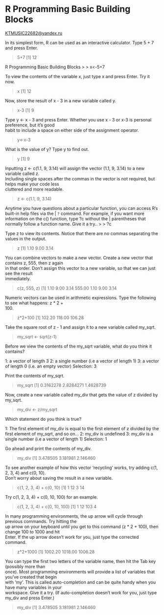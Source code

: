 # R Programming Basic Building Blocks
KTMUSIC22682@yandex.ru

In its simplest form, R can be used as an interactive calculator. Type
5 + 7 and press Enter.

> 5+7 \[1\] 12

R Programming Basic Building Blocks \> \> x\<-5+7

To view the contents of the variable x, just type x and press Enter. Try
it now.

> x \[1\] 12

Now, store the result of x - 3 in a new variable called y.

> x-3 \[1\] 9

Type y \<- x - 3 and press Enter. Whether you use x - 3 or x-3 is
personal preference, but it’s good  
habit to include a space on either side of the assignment operator.

> y\<-x-3

What is the value of y? Type y to find out.

> y \[1\] 9

Inputting z \<- c(1.1, 9, 3.14) will assign the vector (1.1, 9, 3.14) to
a new variable called z.  
Including single spaces after the commas in the vector is not required,
but helps make your code less  
cluttered and more readable.

> z \<- c(1.1, 9, 3.14)

Anytime you have questions about a particular function, you can access
R’s built-in help files via the | `?` command. For example, if you want
more information on the c() function, type ?c without the | parentheses
that normally follow a function name. Give it a try.. \> \> ?c

Type z to view its contents. Notice that there are no commas separating
the values in the output.

> z \[1\] 1.10 9.00 3.14

You can combine vectors to make a new vector. Create a new vector that
contains z, 555, then z again  
in that order. Don’t assign this vector to a new variable, so that we
can just see the result  
immediately.

> c(z, 555, z) \[1\] 1.10 9.00 3.14 555.00 1.10 9.00 3.14

Numeric vectors can be used in arithmetic expressions. Type the
following to see what happens: z \* 2 +  
100.

> z\*2+100 \[1\] 102.20 118.00 106.28

Take the square root of z - 1 and assign it to a new variable called
my_sqrt.

> my_sqrt \<- sqrt(z-1)

Before we view the contents of the my_sqrt variable, what do you think
it contains?

1: a vector of length 3 2: a single number (i.e a vector of length 1) 3:
a vector of length 0 (i.e. an empty vector) Selection: 3

Print the contents of my_sqrt.

> my_sqrt \[1\] 0.3162278 2.8284271 1.4628739

Now, create a new variable called my_div that gets the value of z
divided by my_sqrt.

> my_div \<- z/my_sqrt

Which statement do you think is true?

1: The first element of my_div is equal to the first element of z
divided by the first element of my_sqrt, and so on… 2: my_div is
undefined 3: my_div is a single number (i.e a vector of length 1)
Selection: 1

Go ahead and print the contents of my_div.

> my_div \[1\] 3.478505 3.181981 2.146460

To see another example of how this vector ‘recycling’ works, try adding
c(1, 2, 3, 4) and c(0, 10).  
Don’t worry about saving the result in a new variable.

> c(1, 2, 3, 4) + c(0, 10) \[1\] 1 12 3 14

Try c(1, 2, 3, 4) + c(0, 10, 100) for an example.

> c(1, 2, 3, 4) + c(0, 10, 100) \[1\] 1 12 103 4

In many programming environments, the up arrow will cycle through
previous commands. Try hitting the  
up arrow on your keyboard until you get to this command (z \* 2 + 100),
then change 100 to 1000 and hit  
Enter. If the up arrow doesn’t work for you, just type the corrected
command.

> z\*2+1000 \[1\] 1002.20 1018.00 1006.28

You can type the first two letters of the variable name, then hit the
Tab key (possibly more than  
once). Most programming environments will provide a list of variables
that you’ve created that begin  
with ‘my’. This is called auto-completion and can be quite handy when
you have many variables in your  
workspace. Give it a try. (If auto-completion doesn’t work for you, just
type my_div and press Enter.)

> my_div \[1\] 3.478505 3.181981 2.146460
